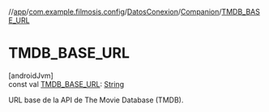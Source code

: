 //[app](../../../../index.md)/[com.example.filmosis.config](../../index.md)/[DatosConexion](../index.md)/[Companion](index.md)/[TMDB_BASE_URL](-t-m-d-b_-b-a-s-e_-u-r-l.md)

# TMDB_BASE_URL

[androidJvm]\
const val [TMDB_BASE_URL](-t-m-d-b_-b-a-s-e_-u-r-l.md): [String](https://kotlinlang.org/api/latest/jvm/stdlib/kotlin/-string/index.html)

URL base de la API de The Movie Database (TMDB).
